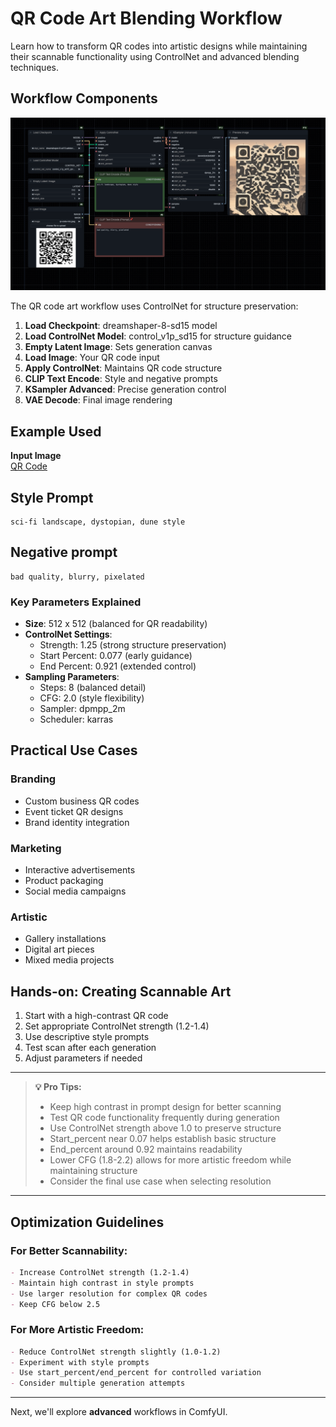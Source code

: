 # QR Code Art Blending Workflow

Learn how to transform QR codes into artistic designs while maintaining their scannable functionality using ControlNet and advanced blending techniques.

## Workflow Components
![QR Code Art Workflow](/static/comfyui/workflows/5_qr_code_workflow.png)


The QR code art workflow uses ControlNet for structure preservation:
1. **Load Checkpoint**: dreamshaper-8-sd15 model
2. **Load ControlNet Model**: control_v1p_sd15 for structure guidance
3. **Empty Latent Image**: Sets generation canvas
4. **Load Image**: Your QR code input
5. **Apply ControlNet**: Maintains QR code structure
6. **CLIP Text Encode**: Style and negative prompts
7. **KSampler Advanced**: Precise generation control
8. **VAE Decode**: Final image rendering

## Example Used
**Input Image**  
[QR Code](/static/comfyui/workflows/assets/qr_code_rick.jpg)

## Style Prompt
```
sci-fi landscape, dystopian, dune style
```

## Negative prompt
```
bad quality, blurry, pixelated
```

### Key Parameters Explained
- **Size**: 512 x 512 (balanced for QR readability)
- **ControlNet Settings**:
  - Strength: 1.25 (strong structure preservation)
  - Start Percent: 0.077 (early guidance)
  - End Percent: 0.921 (extended control)
- **Sampling Parameters**:
  - Steps: 8 (balanced detail)
  - CFG: 2.0 (style flexibility)
  - Sampler: dpmpp_2m
  - Scheduler: karras

## Practical Use Cases

### Branding
- Custom business QR codes
- Event ticket QR designs
- Brand identity integration

### Marketing
- Interactive advertisements
- Product packaging
- Social media campaigns

### Artistic
- Gallery installations
- Digital art pieces
- Mixed media projects

## Hands-on: Creating Scannable Art

1. Start with a high-contrast QR code
2. Set appropriate ControlNet strength (1.2-1.4)
3. Use descriptive style prompts
4. Test scan after each generation
5. Adjust parameters if needed

---

> **💡 Pro Tips:**
> - Keep high contrast in prompt design for better scanning
> - Test QR code functionality frequently during generation
> - Use ControlNet strength above 1.0 to preserve structure
> - Start_percent near 0.07 helps establish basic structure
> - End_percent around 0.92 maintains readability
> - Lower CFG (1.8-2.2) allows for more artistic freedom while maintaining structure
> - Consider the final use case when selecting resolution

---

## Optimization Guidelines

### For Better Scannability:
```markdown
- Increase ControlNet strength (1.2-1.4)
- Maintain high contrast in style prompts
- Use larger resolution for complex QR codes
- Keep CFG below 2.5
```

### For More Artistic Freedom:
```markdown
- Reduce ControlNet strength slightly (1.0-1.2)
- Experiment with style prompts
- Use start_percent/end_percent for controlled variation
- Consider multiple generation attempts
```

---

Next, we'll explore **advanced** workflows in ComfyUI.
